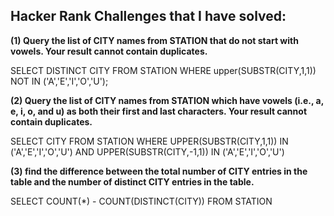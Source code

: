 ## Hacker Rank Challenges that I have solved:

**(1) Query the list of CITY names from STATION that do not start with vowels. Your result cannot contain duplicates.**

SELECT DISTINCT CITY FROM STATION WHERE upper(SUBSTR(CITY,1,1)) NOT IN ('A','E','I','O','U');

**(2) Query the list of CITY names from STATION which have vowels (i.e., a, e, i, o, and u) as both their first and last characters. Your result cannot contain duplicates.**

SELECT CITY FROM STATION WHERE UPPER(SUBSTR(CITY,1,1)) IN ('A','E','I','O','U') AND UPPER(SUBSTR(CITY,-1,1)) IN ('A','E','I','O','U')

**(3) find the difference between the total number of CITY entries in the table and the number of distinct CITY entries in the table.**

SELECT COUNT(*) - COUNT(DISTINCT(CITY)) FROM STATION
